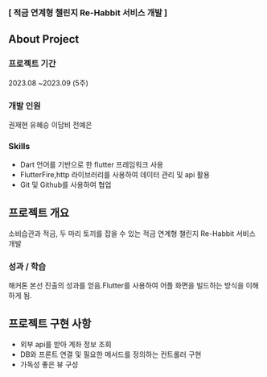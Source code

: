 
### [ 적금 연계형 챌린지 Re-Habbit 서비스 개발 ]

## About Project

### 프로젝트 기간 
2023.08 ~2023.09 (5주)

### 개발 인원
권재현 유혜승 이담비 전예은

### Skills 
- Dart 언어를 기반으로 한 flutter 프레임워크 사용
- FlutterFire,http 라이브러리를 사용하여 데이터 관리 및 api 활용
- Git 및 Github를 사용하여 협업

## 프로젝트 개요
소비습관과 적금, 두 마리 토끼를 잡을 수 있는 적금 연계형 챌린지 Re-Habbit 서비스 개발

### 성과 / 학습
해커톤 본선 진출의 성과를 얻음.Flutter를 사용하여 어플 화면을 빌드하는 방식을 이해하게 됨.

## 프로젝트 구현 사항
- 외부 api를 받아 계좌 정보 조회
- DB와 프론트 연결 및 필요한 메서드를 정의하는 컨트롤러 구현
- 가독성 좋은 뷰 구성


